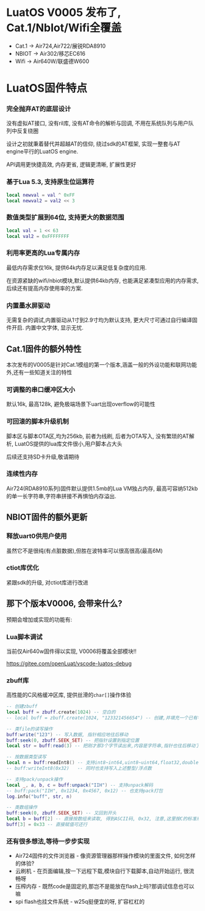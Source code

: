 
# LuatOS V0005 发布了, Cat.1/NbIot/Wifi全覆盖

* Cat.1 -> Air724,Air722/展锐RDA8910
* NBIOT -> Air302/移芯EC616
* Wifi  -> Air640W/联盛德W600

# LuatOS固件特点

### 完全抛弃AT的底层设计

没有虚拟AT接口, 没有ril库, 没有AT命令的解析与回调, 不用在系统队列与用户队列中反复绕圈

设计之初就秉着替代并超越AT的信仰, 绕过sdk的AT框架, 实现一整套与AT engine平行的LuatOS engine.

API调用更快捷高效, 内存更省, 逻辑更清晰, 扩展性更好

### 基于Lua 5.3, 支持原生位运算符

```lua
local newval = val ^ 0xFF
local newval2 = val2 << 3
```

### 数值类型扩展到64位, 支持更大的数据范围

```lua
local val = 1 << 63
local val2 = 0xFFFFFFFF
```

### 利用率更高的Lua专属内存

最低内存需求仅16k, 提供64k内存足以满足低复杂度的应用.

在资源紧缺的wifi/nbiot模块,默认提供64kb内存, 也能满足紧凑型应用的内存需求, 后续还有提高内存使用率的方案.

### 内置墨水屏驱动

无需复杂的调试,内置驱动从1寸到2.9寸均为默认支持, 更大尺寸可通过自行编译固件开启. 内置中文字体, 显示无忧.

## Cat.1固件的额外特性

本次发布的V0005是针对Cat.1模组的第一个版本,涵盖一般的外设功能和联网功能外,还有一些知道关注的特性

### 可调整的串口缓冲区大小

默认16k, 最高128k, 避免极端场景下uart出现overflow的可能性

### 可回滚的脚本升级机制

脚本区与脚本OTA区,均为256kb, 前者为线刷, 后者为OTA写入, 没有繁琐的AT解析, LuatOS提供的lua库文件很小,用户脚本占大头

后续还支持SD卡升级,敬请期待

### 连续性内存

Air724(RDA8910系列)固件默认提供1.5mb的Lua VM独占内存, 最高可容纳512kb的单一长字符串,字符串拼接不再惧怕内存溢出.

## NBIOT固件的额外更新

### 释放uart0供用户使用

虽然它不是很纯(有点脏数据),但胜在波特率可以很高很高(最高6M)

### ctiot库优化

紧跟sdk的升级, 对ctiot库进行改进


## 那下个版本V0006, 会带来什么?

预期会增加或实现的功能有:

### Lua脚本调试

当前仅Air640w固件得以实现, V0006将覆盖全部模块!!

https://gitee.com/openLuat/vscode-luatos-debug

### zbuff库

高性能的C风格缓冲区库, 提供丝滑的`char[]`操作体验

```lua
-- 创建zbuff
local buff = zbuff.create(1024) -- 空白的
-- local buff = zbuff.create(1024, "123321456654") -- 创建,并填充一个已有字符串的内容

-- 类file的读写操作
buff:write("123") -- 写入数据, 指针相应地往后移动
buff:seek(0, zbuff.SEEK_SET) -- 把指针设置到指定位置
local str = buff:read(3) -- 把刚才那3个字节读出来,内容是字符串,指针也往后移动了

-- 按数据类型读写
local n = buff:readInt8() -- 支持int8~int64,uint8~uint64,float32,double64
-- buff:writeInt8(0x32)   -- 同时也支持写入上述整型/浮点数

-- 支持pack/unpack操作
local _, a, b, c = buff:unpack("IIH") -- 支持unpack解码
-- buff:pack("IIH", 0x1234, 0x4567, 0x12) -- 也支持pack打包
log.info("buff", str, n)

-- 类数组操作
buff:seek(0, zbuff.SEEK_SET) -- 又回到开头
local b = buff[2] -- 直接按数组来读取, 得到ASCII码, 0x32, 注意,这里按C的标准来
buff[3] = 0x33 -- 直接赋值可还行
```

### 还有很多想法,等待一步步实现

* Air724固件的文件浏览器 - 像资源管理器那样操作模块的里面文件, 如何怎样的体验?
* 云刷机 - 在页面编辑,按一下远程下载,模块自行下载脚本,自动开始运行, 很流畅呀
* 压榨内存 - 既然code是固定的,那岂不是能放在flash上吗?那调试信息也可以嘛
* spi flash也挂文件系统 - w25q挺便宜的呀, 扩容杠杠的




